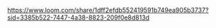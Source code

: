 https://www.loom.com/share/1dff2efdb552419591b749ea905b3737?sid=3385b522-7447-4a38-8823-209f0e8d813d
